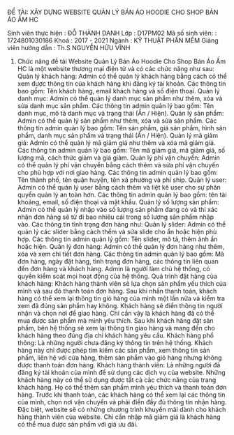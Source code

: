 ĐỀ TÀI: XÂY DỰNG WEBSITE QUẢN LÝ BÁN ÁO HOODIE CHO SHOP BÁN ÁO ẤM HC 


Sinh viên thực hiện	: ĐỖ THÀNH DANH
Lớp			 	: D17PM02
Mã số sinh viên:		: 1724801030186
Khoá				: 2017 - 2021
Ngành			: KỸ THUẬT PHẦN MỀM
Giảng viên hướng dẫn	: Th.S NGUYỄN HỮU VĨNH 

1. Chức năng đề tài
Website Quản Lý Bán Áo Hoodie Cho Shop Bán Áo Ấm HC là một website thương mại điện tử và có các chức năng như sau:
Quản lý khách hàng: Admin có thể quản lý khách hàng bằng cách có thể xem được thông tin của khách hàng khi đăng ký tài khoản. Các thông tin bao gồm: Tên khách hàng, email khách hàng và số điện thoại.
Quản lý danh mục: Admin có thể quản lý danh mục sản phẩm như thêm, xóa và sửa danh mục sản phẩm. Các thông tin admin quản lý bao gồm: Tên danh mục, mô tả danh mục và trạng thái (Ẩn / Hiện).
Quản lý sản phẩm: Admin có thể quản lý sản phẩm như thêm, xóa và sửa sản phẩm. Các thông tin admin quản lý bao gồm: Tên sản phẩm, giá sản phẩm, hình sản phẩm, danh mục sản phẩm và trạng thái (Ẩn / Hiện).
Quản lý mã giảm giá: Admin có thể quản lý mã giảm giá như thêm và xóa mã giảm giá. Các thông tin admin quản lý bao gồm: Tên mã giảm giá, mã giảm giá, số lượng mã, cách thức giảm và giá giảm.
Quản lý phí  vận chuyển: Admin có thể quản lý phí vận chuyển bằng cách thêm và sửa phí vận chuyển cho phù hợp với nơi giao hàng. Các thông tin admin quản lý bao gồm: Tên thành phố, tên quận huyện, tên xã phường và phí ship.
Quản lý user: Admin có thể quản lý user bằng cách thêm và liệt kê user cho sự phân quyền quản lý an toàn hơn. Các thông tin admin quản lý bao gồm: tên tài khoảng, email, số điện thoại và mật khẩu.
	Quản lý số lượng sản phẩm: Admin có thể quản lý nhập vào số lượng sản phẩm đang có và thi xác nhận đơn hàng sẽ từ đi bao nhiêu cái trong số lượng sản phẩm nhập vào. Các thông tin tình trạng đơn hàng như: 
Quản lý slider: Admin có thể quản lý các slider bằng cách thểm và sửa slide cho ẩn hoặc hiện phù hợp. Các thông tin admin quản lý gồm: Tên slider, mô tả, thêm ảnh ẩn hoặc hiện.
Quản lý đơn hàng: Admin có thể quản lý đơn hàng như thêm, xóa và xem chi tiết đơn hàng. Các thông tin admin quản lý bao gồm: Mã đơn hàng, ngày đặt hàng, tình trạng đơn hàng, các thông tin liên quan đến đơn hàng và khách hàng.
Admin là người làm chủ hệ thống, có quyền kiểm soát mọi hoạt động của hệ thống. 
Quá trình đặt hàng của khách hàng: Khách hàng thành viên sẽ lựa chọn sản phẩm yếu thích của mình và sau đó thanh toán đơn hàng. Sau khi nhấn thanh toán, khách hàng có thể xem lại thông tin giỏ hàng của mình một lần nữa và kiểm tra xem đã đúng sản phẩm hay không. Khách hàng sẽ điền thông tin người nhận và chọn nơi để giao hàng. Chỉ cần vậy là khách hàng đã có thể mua được sản phẩm mà mình yêu thích. Sau khi khách hàng đặt sản phẩm, bên hệ thống sẽ xem lại thông tin giao hàng và mang đến cho khách hàng theo đúng địa chỉ khách hàng yêu cầu.
Khách hàng phổ thông: Là những người chưa đăng ký thông tin trên hệ thống. Khách hàng này chỉ được phép tìm kiếm các sản phẩm, xem thông tin sản phẩm, liên hệ với cửa hàng, thêm sản phẩm vào giỏ hàng nhưng không được thanh toán đơn hàng.
Khách hàng thành viên: Là những người đã đăng ký tài khoản của mình để sử dụng các dịch vụ của website. Những khách hàng này có thể sử dụng được tất cả các chức năng của trang khách hàng. Họ có thể thêm sản phẩm mình yêu thích và thanh toán đơn hàng. Trước khi thanh toán, các khách hàng có thể xem lại các thông tin của mình, chọn nơi vận chuyển và phải điền đầy đủ thông tin nhận hàng. Đặc biệt, website sẽ có những chương trình khuyến mãi dành cho khách hàng thành viên của website. Chỉ cần nhập mã giảm giá là khách hàng có thể mua được sản phẩm với giá ưu đãi.
